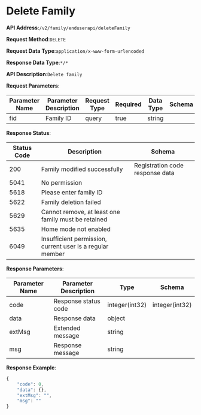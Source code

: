 # Delete Family


**API Address**:`/v2/family/enduserapi/deleteFamily`


**Request Method**:`DELETE`


**Request Data Type**:`application/x-www-form-urlencoded`


**Response Data Type**:`*/*`


**API Description**:`Delete family`


**Request Parameters**:


| Parameter Name | Parameter Description | Request Type | Required | Data Type | Schema |
| -------------- | --------------------- | ------------ | -------- | --------- | ------ |
| fid            | Family ID             | query        | true     | string    |        |


**Response Status**:


| Status Code | Description                                        | Schema                        |
| ----------- | -------------------------------------------------- | ----------------------------- |
| 200         | Family modified successfully                       | Registration code response data |
| 5041        | No permission                                      |                               |
| 5618        | Please enter family ID                             |                               |
| 5622        | Family deletion failed                             |                               |
| 5629        | Cannot remove, at least one family must be retained |                               |
| 5635        | Home mode not enabled                              |                               |
| 6049        | Insufficient permission, current user is a regular member |                         |


**Response Parameters**:


| Parameter Name | Parameter Description | Type           | Schema         |
| -------------- | --------------------- | -------------- | -------------- |
| code           | Response status code  | integer(int32) | integer(int32) |
| data           | Response data         | object         |                |
| extMsg         | Extended message      | string         |                |
| msg            | Response message      | string         |                |


**Response Example**:
```javascript
{
	"code": 0,
	"data": {},
	"extMsg": "",
	"msg": ""
}
```